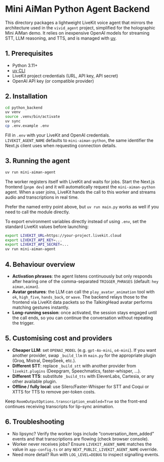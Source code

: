# Mini AiMan Python Agent Backend

This directory packages a lightweight LiveKit voice agent that mirrors the
architecture used in the `vivid_agent` project, simplified for the holographic
Mini AiMan demo. It relies on inexpensive OpenAI models for streaming STT,
LLM reasoning, and TTS, and is managed with [uv](https://docs.astral.sh/uv/).

## 1. Prerequisites

- Python 3.11+
- [uv CLI](https://docs.astral.sh/uv/getting-started/installation/)
- LiveKit project credentials (URL, API key, API secret)
- OpenAI API key (or compatible provider)

## 2. Installation

```bash
cd python_backend
uv venv
source .venv/bin/activate
uv sync
cp .env.example .env
```

Fill in `.env` with your LiveKit and OpenAI credentials.  
`LIVEKIT_AGENT_NAME` defaults to `mini-aiman-python`, the same identifier the
Next.js client uses when requesting connection details.

## 3. Running the agent

```bash
uv run mini-aiman-agent
```

The worker registers itself with LiveKit and waits for jobs. Start the Next.js
frontend (`pnpm dev`) and it will automatically request the `mini-aiman-python`
agent. When a user joins, LiveKit hands the call to this worker and streams audio
and transcriptions in real time.

Prefer the named entry point above, but `uv run main.py` works as well if you
need to call the module directly.

To export environment variables directly instead of using `.env`, set the
standard LiveKit values before launching:

```bash
export LIVEKIT_URL=https://your-project.livekit.cloud
export LIVEKIT_API_KEY=...
export LIVEKIT_API_SECRET=...
uv run mini-aiman-agent
```

## 4. Behaviour overview

- **Activation phrases**: the agent listens continuously but only responds after
  hearing one of the comma-separated `TRIGGER_PHRASES` (default:
  `hey aiman,aiman`).
- **Avatar gestures**: the LLM can call the `play_avatar_animation` tool with
  `ok`, `high_five`, `hands_back`, or `wave`. The backend relays those to the
  frontend via LiveKit data packets so the TalkingHead avatar performs matching
  gestures instantly.
- **Long-running session**: once activated, the session stays engaged until the
  call ends, so you can continue the conversation without repeating the trigger.

## 5. Customising cost and providers

- **Cheaper LLM**: set `OPENAI_MODEL` (e.g. `gpt-4o-mini`, `o4-mini`). If you
  want another provider, swap `_build_llm` in `main.py` for the appropriate
  plugin (Groq, Mistral, DeepSeek, etc.).
- **Different STT**: replace `_build_stt` with another provider from
  `livekit.plugins` (Deepgram, Speechmatics, faster-whisper, …).
- **Different TTS**: substitute `_build_tts` with ElevenLabs, Cartesia, or any
  other available plugin.
- **Offline / fully local**: use Silero/Faster-Whisper for STT and Coqui or
  XTTS for TTS to remove per-token costs.

Keep `RoomOutputOptions.transcription_enabled=True` so the front-end continues
receiving transcripts for lip-sync animation.

## 6. Troubleshooting

- No lipsync? Verify the worker logs include “conversation_item_added” events
  and that transcriptions are flowing (check browser console).
- Worker never receives jobs? Ensure `LIVEKIT_AGENT_NAME` matches the value in
  `app-config.ts` or any `NEXT_PUBLIC_LIVEKIT_AGENT_NAME` override.
- Need more detail? Run with `LOG_LEVEL=DEBUG` to inspect signalling events.
